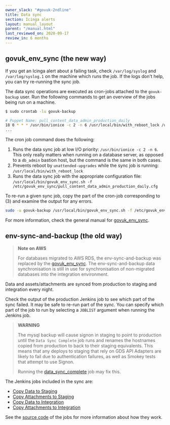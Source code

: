 ```yaml
---
owner_slack: "#govuk-2ndline"
title: Data sync
section: Icinga alerts
layout: manual_layout
parent: "/manual.html"
last_reviewed_on: 2020-09-17
review_in: 6 months
---
```


## govuk_env_sync (the new way)

If you get an Icinga alert about a failing task, check `/var/log/syslog` and `/var/log/syslog.1` on the machine which runs the job. If the logs don't help, you can try re-running the sync job.

The data sync operations are executed as cron-jobs attached to the `govuk-backup` user. Run the following commands to get an overview of the jobs being run on a machine.

```bash
$ sudo crontab -lu govuk-backup

# Puppet Name: pull_content_data_admin_production_daily
18 0 * * * /usr/bin/ionice -c 2 -n 6 /usr/local/bin/with_reboot_lock /usr/bin/envdir /etc/govuk_env_sync/env.d /usr/local/bin/govuk_env_sync.sh -f /etc/govuk_env_sync/pull_content_data_admin_production_daily.cfg
...

```

The cron job command does the following:

1. Runs the data sync job at low I/O priority:
   `/usr/bin/ionice -c 2 -n 6`. This only really matters when running on a database server, as opposed to a `db_admin` bastion host, but the command is the same in both cases.
2. Prevents reboot by `unattended-upgrades` while the sync job is running:
   `/usr/local/bin/with_reboot_lock`
3. Runs the data sync job with the appropriate configuration file:
   `/usr/local/bin/govuk_env_sync.sh -f /etc/govuk_env_sync/pull_content_data_admin_production_daily.cfg`

To re-run a given sync job, copy the part of the cron-job corresponding to (3) and examine the output for any errors.

```bash
sudo -u govuk-backup /usr/local/bin/govuk_env_sync.sh -f /etc/govuk_env_sync/pull_content_data_admin_production_daily.cfg
```

For more information, check the general manual for [govuk_env_sync](/manual/govuk-env-sync.html).

## env-sync-and-backup (the old way)

> **Note on AWS**
>
> For databases migrated to AWS RDS, the env-sync-and-backup was replaced by the [govuk_env_sync](/manual/govuk-env-sync.html).
> The env-sync-and-backup data synchronisation is still in use for synchronisation of non-migrated
> databases into the integration environment.

Data and assets/attachments are synced from production to staging and integration every night.

Check the output of the production Jenkins job to see which part of the sync failed. It may be safe to re-run part of the sync. You can specify which part of the job to run by selecting a `JOBLIST` argument when running the Jenkins job.

> **WARNING**
>
> The mysql backup will cause signon in staging to point to production until the
> `Data Sync Complete` job runs and renames the hostnames copied from production
> to back to their staging equivalents.  This means that any deploys to staging
> that rely on GDS API Adapters are likely to fail due to authentication
> failures, as well as Smokey tests that attempt to use Signon.
>
>  Running the [data_sync_complete](https://deploy.staging.publishing.service.gov.uk/job/Data_Sync_Complete/) job may fix this.

The Jenkins jobs included in the sync are:

* [Copy Data to Staging](https://deploy.publishing.service.gov.uk/job/Copy_Data_to_Staging/)
* [Copy Attachments to Staging](https://deploy.publishing.service.gov.uk/job/Copy_Attachments_to_Staging/)
* [Copy Data to Integration](https://deploy.publishing.service.gov.uk/job/Copy_Data_to_Integration/)
* [Copy Attachments to Integration](https://deploy.publishing.service.gov.uk/job/Copy_Attachments_to_Integration/)

See the [source code](https://github.com/alphagov/env-sync-and-backup/tree/master/jobs) of the jobs for more information about how they work.
